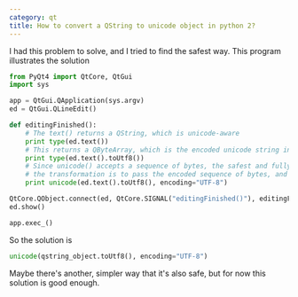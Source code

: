 ```yaml
---
category: qt
title: How to convert a QString to unicode object in python 2?
---
```


I had this problem to solve, and I tried to find the safest way. This
program illustrates the solution

```python
from PyQt4 import QtCore, QtGui
import sys

app = QtGui.QApplication(sys.argv)
ed = QtGui.QLineEdit()

def editingFinished():
    # The text() returns a QString, which is unicode-aware
    print type(ed.text())
    # This returns a QByteArray, which is the encoded unicode string in the utf-8 encoding.
    print type(ed.text().toUtf8())
    # Since unicode() accepts a sequence of bytes, the safest and fully controlled way of performing
    # the transformation is to pass the encoded sequence of bytes, and let unicode know it is utf-8 encoded
    print unicode(ed.text().toUtf8(), encoding="UTF-8")

QtCore.QObject.connect(ed, QtCore.SIGNAL("editingFinished()"), editingFinished)
ed.show()

app.exec_()
```

So the solution is

```python
unicode(qstring_object.toUtf8(), encoding="UTF-8")
```

Maybe there\'s another, simpler way that it\'s also safe, but for now
this solution is good enough.
